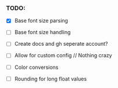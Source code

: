 
### TODO: 
- [x] Base font size parsing
- [ ] Base font size handling
- [ ] Create docs and gh seperate account?
- [ ] Allow for custom config // Nothing crazy
- [ ] Color conversions
- [ ] Rounding for long float values

